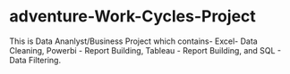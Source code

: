 # adventure-Work-Cycles-Project
This is   Data Ananlyst/Business Project which contains-
Excel- Data Cleaning,
Powerbi - Report Building,
Tableau - Report Building,
and SQL - Data Filtering.
